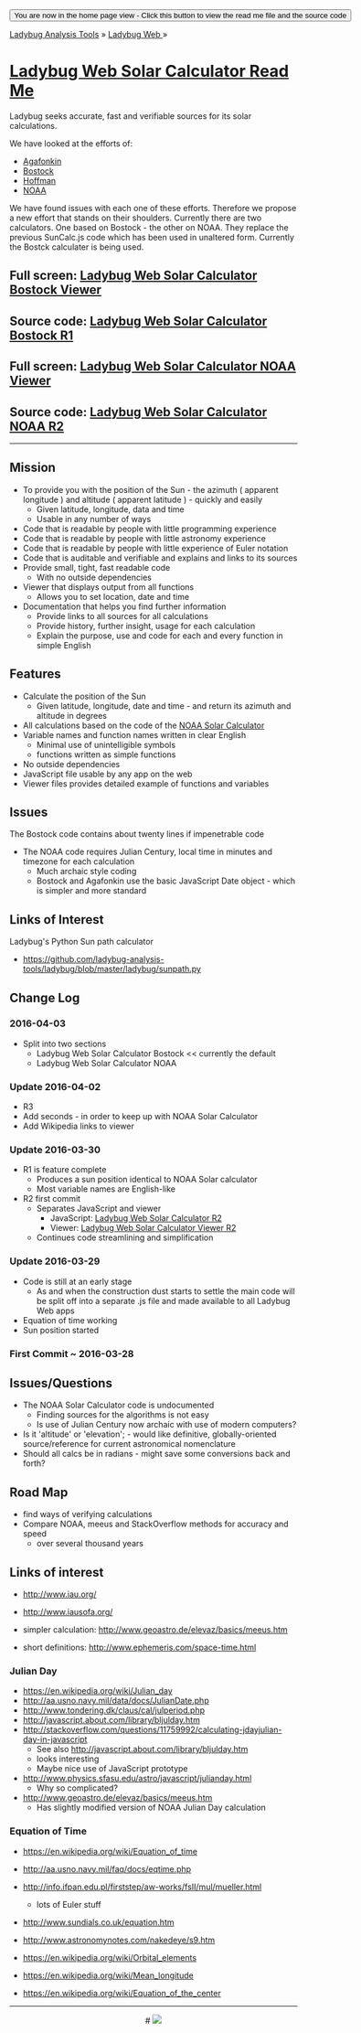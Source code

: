 ﻿<span style=display:none; >
[You are now in a GitHub source code view - click this link to view the home page]
( http://ladybug-analysis-tools.github.io/ladybug-web/#solar-calculator/readme.md "View file as a web page." ) </span>
<input type=button onclick=window.location.href='https://github.com/ladybug-analysis-tools/ladybug-web/tree/gh-pages/solar-calculator'; 
value='You are now in the home page view - Click this button to view the read me file and the source code' >

[Ladybug Analysis Tools]( http://ladybug-analysis-tools.github.io/ ) » [Ladybug Web ]( http://ladybug-analysis-tools.github.io/ladybug-web/ ) »

[Ladybug Web Solar Calculator Read Me]( #solar-calculator/readme.md )
===

Ladybug seeks accurate, fast and verifiable sources for its solar calculations.

We have looked at the efforts of:  

* [Agafonkin]( http://ladybug-analysis-tools.github.io/ladybug-web/index.html#suncalc-sandbox/readme.md )
* [Bostock]( http://ladybug-analysis-tools.github.io/ladybug-web/index.html#bostock-sandbox/readme.md )
* [Hoffman]( http://ladybug-analysis-tools.github.io/ladybug-web/sonnenverlauf/sonnenverlauf-test-r1.html )
* [NOAA]( http://ladybug-analysis-tools.github.io/ladybug-web/index.html#noaa-sandbox/readme.md )

We have found issues with each one of these efforts.
Therefore we propose a new effort that stands on their shoulders.
Currently there are two calculators. One based on Bostock - the other on NOAA.
They replace the previous SunCalc.js code which has been used in unaltered form.
Currently the Bostck calculater is being used.




## Full screen: [Ladybug Web Solar Calculator Bostock Viewer ]( http://ladybug-analysis-tools.github.io/ladybug-web/solar-calculator/index.html )


## Source code: [Ladybug Web Solar Calculator Bostock R1](  http://ladybug-analysis-tools.github.io/ladybug-web/solar-calculator/ladybug-web-solar-calculator-bostock-r1.js )


## Full screen: [Ladybug Web Solar Calculator NOAA Viewer ]( http://ladybug-analysis-tools.github.io/ladybug-web/solar-calculator/ladybug-web-solar-calculator-noaa-viewer-r3.html )


## Source code: [Ladybug Web Solar Calculator NOAA R2](  http://ladybug-analysis-tools.github.io/ladybug-web/solar-calculator/ladybug-web-solar-calculator-r2.js )

***

## Mission

* To provide you with the position of the Sun - the azimuth ( apparent longitude ) and altitude ( apparent latitude ) -  quickly and easily
	* Given latitude, longitude, data and time
	* Usable in any number of ways
* Code that is readable by people with little programming experience
* Code that is readable by people with little astronomy experience
* Code that is readable by people with little experience of Euler notation
* Code that is auditable and verifiable and explains and links to its sources
* Provide small, tight, fast readable code
	* With no outside dependencies
* Viewer that displays output from all functions
	* Allows you to set location, date and time
* Documentation that helps you find further information
	* Provide links to all sources for all calculations
	* Provide history, further insight, usage for each calculation
	* Explain the purpose, use and code for each and every function in simple English

## Features

* Calculate the position of the Sun
	* Given latitude, longitude, date and time - and return its azimuth and altitude in degrees
* All calculations based on the code of the [NOAA Solar Calculator]( http://www.esrl.noaa.gov/gmd/grad/solcalc/index.html )
* Variable names and function names written in clear English
	* Minimal use of unintelligible symbols
	* functions written as simple functions
* No outside dependencies
* JavaScript file usable by any app on the web
* Viewer files provides detailed example of functions and variables

## Issues

The Bostock code contains about twenty lines if impenetrable code
* The NOAA code requires Julian Century, local time in minutes and timezone for each calculation
	* Much archaic style coding 
	* Bostock and Agafonkin use the basic JavaScript Date object - which is simpler and more standard


## Links of Interest

Ladybug's Python Sun path calculator

* https://github.com/ladybug-analysis-tools/ladybug/blob/master/ladybug/sunpath.py


## Change Log

### 2016-04-03


* Split into two sections
	* Ladybug Web Solar Calculator Bostock << currently the default
	* Ladybug Web Solar Calculator NOAA


### Update 2016-04-02

* R3
* Add seconds - in order to keep up with NOAA Solar Calculator
* Add Wikipedia links to viewer

### Update 2016-03-30

* R1 is feature complete
	* Produces a sun position identical to NOAA Solar calculator
	* Most variable names are English-like
* R2 first commit
	* Separates JavaScript and viewer
		* JavaScript: [Ladybug Web Solar Calculator R2](  http://ladybug-analysis-tools.github.io/ladybug-web/solar-calculator/ladybug-web-solar-calculator-r2.js )
		* Viewer: [Ladybug Web Solar Calculator Viewer R2](  http://ladybug-analysis-tools.github.io/ladybug-web/solar-calculator/ladybug-web-solar-calculator-viewer-r2.html )
	* Continues code streamlining and simplification


### Update 2016-03-29

* Code is still at an early stage
	* As and when the construction dust starts to settle the main code will be split off into a separate .js file and made available to all Ladybug Web apps
* Equation of time working
* Sun position started

### First Commit ~ 2016-03-28


## Issues/Questions

* The NOAA Solar Calculator code is undocumented
	* Finding sources for the algorithms is not easy
	* Is use of Julian Century now archaic with use of modern computers?
* Is it 'altitude' or 'elevation'; - would like definitive, globally-oriented source/reference for current astronomical nomenclature
* Should all calcs be in radians - might save some conversions back and forth?


## Road Map

* find ways of verifying calculations
* Compare NOAA, meeus and StackOverflow methods for accuracy and speed
	* over several thousand years


## Links of interest

* http://www.iau.org/
* http://www.iausofa.org/

* simpler calculation: http://www.geoastro.de/elevaz/basics/meeus.htm
* short definitions: http://www.ephemeris.com/space-time.html


### Julian Day

* https://en.wikipedia.org/wiki/Julian_day
* http://aa.usno.navy.mil/data/docs/JulianDate.php
* http://www.tondering.dk/claus/cal/julperiod.php
* http://javascript.about.com/library/bljulday.htm
* http://stackoverflow.com/questions/11759992/calculating-jdayjulian-day-in-javascript
	* See also http://javascript.about.com/library/bljulday.htm
	* looks interesting
	* Maybe nice use of JavaScript prototype
* http://www.physics.sfasu.edu/astro/javascript/julianday.html
	* Why so complicated?
* http://www.geoastro.de/elevaz/basics/meeus.htm
	* Has slightly modified version of NOAA Julian Day calculation



### Equation of Time

* https://en.wikipedia.org/wiki/Equation_of_time
* http://aa.usno.navy.mil/faq/docs/eqtime.php
* http://info.ifpan.edu.pl/firststep/aw-works/fsII/mul/mueller.html
	* lots of Euler stuff
* http://www.sundials.co.uk/equation.htm
* http://www.astronomynotes.com/nakedeye/s9.htm


* https://en.wikipedia.org/wiki/Orbital_elements
* https://en.wikipedia.org/wiki/Mean_longitude
* https://en.wikipedia.org/wiki/Equation_of_the_center

***

<center>
# <a href=javascript:window.scrollTo(0,0); style=text-decoration:none; ><img src="https://assets-cdn.github.com/images/icons/emoji/unicode/1f41e.png?v6" ></a>
</center>